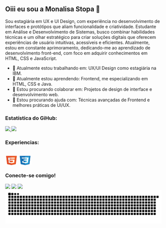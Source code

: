 ## Oiii eu sou a Monalisa Stopa 👋
<p>
	Sou estagiária em UX e UI Design, com experiência no desenvolvimento de interfaces e protótipos que aliam funcionalidade e criatividade. Estudante em Análise e Desenvolvimento de Sistemas, busco combinar habilidades técnicas e um olhar estratégico para criar soluções digitais que oferecem experiências de usuário intuitivas, acessíveis e eficientes. Atualmente, estou em constante aprimoramento, dedicando-me ao aprendizado de desenvolvimento front-end, com foco em adquirir conhecimentos em HTML, CSS e JavaScript. 
</p>
<ul>
  <li>💼 Atualmente estou trabalhando em: UX/UI Design como estagiária na IBM.</li>
	<li>🚀 Atualmente estou aprendendo: Frontend, me especializando em HTML, CSS e Java.</li>
	<li>🤝 Estou procurando colaborar em: Projetos de design de interface e desenvolvimento web.</li>
	<li>🧠 Estou procurando ajuda com: Técnicas avançadas de Frontend e melhores práticas de UI/UX.</li>
</ul>

<h3 align="left">Estatística do GiHub:</h3>
<div>
	<a href = "https://github.com/MonaStopa">
		<img height="180em" src="https://github-readme-stats.vercel.app/api?username=MonaStopa&show_icons=true&theme=nightowl&include_all_commits=true&count_private-true"L>
		<img height="180em" src="https://github-readme-stats.vercel.app/api/top-langs/?username=MonaStopa&layout=compact&langs_count=16&theme=nightowl"L>
	</a>
</div>

<h3 align="left">Experiencias:</h3>
<div style="display: inline_block"><br>
	<img align="center" alt="Mona-HTML" height="30" width="40" src="https://raw.githubusercontent.com/devicons/devicon/master/icons/html5/html5-original.svg">
	<img align="center" alt="Mona-CSS" height="30" width="40" src="https://raw.githubusercontent.com/devicons/devicon/master/icons/css3/css3-original.svg">
</div>

<h3 align="left">Conecte-se comigo!</h3>
<div>
	<a href="https://www.linkedin.com/in/monalisastopa/" target="_blank"><img src="https://img.shields.io/badge/-LinkedIn-%230077B5?style=for-the-badge&logo=linkedin&logoColor=white" target="_blank"></a> 
	<a href = "https://contate.me/monastopa"><img src="https://img.shields.io/badge/WhatsApp-25D366?style=for-the-badge&logo=whatsapp&logoColor=white" target="_blank"></a>
	<a href="mailto:mstopa.arq@gmail.com"><img src="https://img.shields.io/badge/-Gmail-%23333?style=for-the-badge&logo=gmail&logoColor=white" target="_blank"></a>
</div>

<picture>
<source media=" (prefers-color-scheme: dark)" srcset="https://raw.githubusercontent.com/MonaStopa/MonaStopa/output/github-contribution-grid-snake-dark.svg">
	<source media="(prefers-color-scheme: light)" srcset="https://raw-githubusercontent.com/MonaStopa/MonaStopa/output/github-contribution-grid-snake.svg">
	<img alt="github contribution grid snake animation" src="https://raw.githubusercontent.com/MonaStopa/MonaStopa/output/github-contribution-grid-snake.svg">
</picture>
